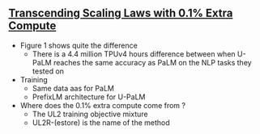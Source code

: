 ## [Transcending Scaling Laws with 0.1% Extra Compute](https://arxiv.org/pdf/2210.11399)
- Figure 1 shows quite the difference 
  - There is a 4.4 million TPUv4 hours difference between when U-PaLM reaches the same accuracy as PaLM on the NLP tasks they tested on
- Training
  - Same data aas for PaLM
  - PrefixLM architecture for U-PaLM
- Where does the 0.1% extra compute come from ? 
  - The UL2 training objective mixture
  - UL2R-(estore) is the name of the method


